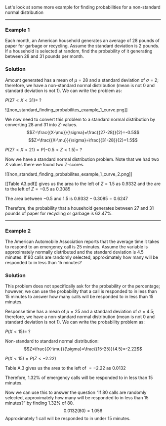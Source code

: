 Let's look at some more example for finding probabilities for a non-standard normal distribution
- - -
### Example 1
Each month, an American household generates an average of 28 pounds of paper for garbage or recycling. Assume the standard deviation is 2 pounds. If a household is selected at random, find the probability of it generating between 28 and 31 pounds per month.

### Solution
Amount generated has a mean of $\mu = 28$ and a standard deviation of $\sigma = 2$; therefore, we have a non-standard normal distribution (mean is not 0 and standard deviation is not 1). We can write the problem as:

$P(27<X<31)=~?$

![[non_standard_finding_probabilites_example_1_curve.png]]

We now need to convert this problem to a standard normal distribution by converting 28 and 31 into $Z$-values.
$$Z=\frac{{X-\mu}}{\sigma}=\frac{{27-28}}{2}=-0.5$$
$$Z=\frac{{X-\mu}}{\sigma}=\frac{{31-28}}{2}=1.5$$

$P(27<X<21)=P(-0.5<Z<1.5)=~?$

Now we have a standard normal distribution problem. Note that we had two $X$ values there we found two $Z$-scores.

![[non_standard_finding_probabilites_example_1_curve_2.png]]

[[Table A3.pdf]] gives us the area to the left of $Z=1.5$ as $0.9332$ and the are to the left of $Z=-0.5$ as $0.3085$

The area between $-0.5$ and $1.5$ is $0.9332-0.3085=0.6247$

Therefore, the probability that a household generates between 27 and 31 pounds of paper for recycling or garbage is $62.47\%$.

- - -
### Example 2
The American Automobile Association reports that the average time it takes to respond to an emergency call is 25 minutes. Assume the variable is approximately normally distributed and the standard deviation is 4.5 minutes. If 80 calls are randomly selected, approximately how many will be responded to in less than 15 minutes?

### Solution
This problem does not specifically ask for the probability or the percentage; however, we can use the probability that a call is responded to in less than 15 minutes to answer how many calls will be responded to in less than 15 minutes.

Response time has a mean of $\mu=25$ and a standard deviation of $\sigma=4.5$; therefore, we have a non-standard normal distribution (mean is not 0 and standard deviation is not 1). We can write the probability problem as:

$P(X<15)=~?$

Non-standard to standard normal distribution:
$$Z=\frac{{X-\mu}}{\sigma}=\frac{{15-25}}{4.5}=-2.22$$

$P(X<15)=P(Z<-2.22)$

Table A.3 gives us the area to the left of $=-2.22$ as $0.0132$

Therefore, $1.32\%$ of emergency calls will be responded to in less than 15 minutes.

Now we can use this to answer the question “If 80 calls are randomly selected, approximately how many will be responded to in less than 15 minutes?” by finding $1.32\%$ of $80$.
$$0.0132(80)=1.056$$
Approximately $1$ call will be responded to in under 15 minutes.
